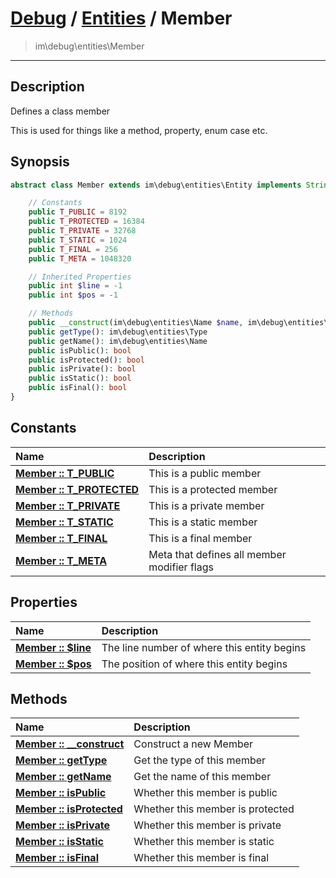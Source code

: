 # [Debug](debug.md) / [Entities](entities.md) / Member
 > im\debug\entities\Member
____

## Description
Defines a class member

This is used for things like a method,
property, enum case etc.

## Synopsis
```php
abstract class Member extends im\debug\entities\Entity implements Stringable {

    // Constants
    public T_PUBLIC = 8192
    public T_PROTECTED = 16384
    public T_PRIVATE = 32768
    public T_STATIC = 1024
    public T_FINAL = 256
    public T_META = 1048320

    // Inherited Properties
    public int $line = -1
    public int $pos = -1

    // Methods
    public __construct(im\debug\entities\Name $name, im\debug\entities\Type $type, int $flags = im\debug\entities\Member::T_PUBLIC)
    public getType(): im\debug\entities\Type
    public getName(): im\debug\entities\Name
    public isPublic(): bool
    public isProtected(): bool
    public isPrivate(): bool
    public isStatic(): bool
    public isFinal(): bool
}
```

## Constants
| Name | Description |
| :--- | :---------- |
| [__Member&nbsp;::&nbsp;T\_PUBLIC__](entities-Member-prop_T_PUBLIC.md) | This is a public member |
| [__Member&nbsp;::&nbsp;T\_PROTECTED__](entities-Member-prop_T_PROTECTED.md) | This is a protected member |
| [__Member&nbsp;::&nbsp;T\_PRIVATE__](entities-Member-prop_T_PRIVATE.md) | This is a private member |
| [__Member&nbsp;::&nbsp;T\_STATIC__](entities-Member-prop_T_STATIC.md) | This is a static member |
| [__Member&nbsp;::&nbsp;T\_FINAL__](entities-Member-prop_T_FINAL.md) | This is a final member |
| [__Member&nbsp;::&nbsp;T\_META__](entities-Member-prop_T_META.md) | Meta that defines all member modifier flags |

## Properties
| Name | Description |
| :--- | :---------- |
| [__Member&nbsp;::&nbsp;$line__](entities-Member-var_line.md) | The line number of where this entity begins |
| [__Member&nbsp;::&nbsp;$pos__](entities-Member-var_pos.md) | The position of where this entity begins |

## Methods
| Name | Description |
| :--- | :---------- |
| [__Member&nbsp;::&nbsp;\_\_construct__](entities-Member-__construct.md) | Construct a new Member |
| [__Member&nbsp;::&nbsp;getType__](entities-Member-getType.md) | Get the type of this member |
| [__Member&nbsp;::&nbsp;getName__](entities-Member-getName.md) | Get the name of this member |
| [__Member&nbsp;::&nbsp;isPublic__](entities-Member-isPublic.md) | Whether this member is public |
| [__Member&nbsp;::&nbsp;isProtected__](entities-Member-isProtected.md) | Whether this member is protected |
| [__Member&nbsp;::&nbsp;isPrivate__](entities-Member-isPrivate.md) | Whether this member is private |
| [__Member&nbsp;::&nbsp;isStatic__](entities-Member-isStatic.md) | Whether this member is static |
| [__Member&nbsp;::&nbsp;isFinal__](entities-Member-isFinal.md) | Whether this member is final |

